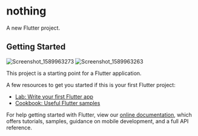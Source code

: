 # nothing

A new Flutter project.

## Getting Started


![Screenshot_1589963273](https://user-images.githubusercontent.com/48102385/82424051-153c3900-9a9e-11ea-8b5e-47a996ec2234.png)  ![Screenshot_1589963263](https://user-images.githubusercontent.com/48102385/82424069-19685680-9a9e-11ea-9211-d3a4880c0d47.png)


This project is a starting point for a Flutter application.

A few resources to get you started if this is your first Flutter project:

- [Lab: Write your first Flutter app](https://flutter.dev/docs/get-started/codelab)
- [Cookbook: Useful Flutter samples](https://flutter.dev/docs/cookbook)

For help getting started with Flutter, view our
[online documentation](https://flutter.dev/docs), which offers tutorials,
samples, guidance on mobile development, and a full API reference.
